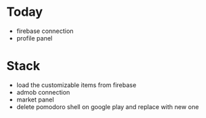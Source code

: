 # Today
- firebase connection
- profile panel
# Stack
- load the customizable items from firebase
- admob connection
- market panel
- delete pomodoro shell on google play and replace with new one